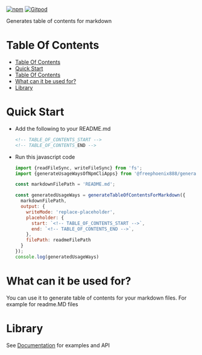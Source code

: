 [![npm](https://img.shields.io/npm/v/@freephoenix888/generate-table-of-contents-for-markdown.svg)](https://www.npmjs.com/package/@freephoenix888/generate-table-of-contents-for-markdown)
[![Gitpod](https://img.shields.io/badge/Gitpod-ready--to--code-blue?logo=gitpod)](https://gitpod.io/#https://github.com/freephoenix888/generate-table-of-contents-for-markdown) 

Generates table of contents for markdown

# Table Of Contents
<!-- Do not remove these comments because they are used for automatic generation -->
<!-- ACTUAL_TABLE_OF_CONTENTS_START -->
- [Table Of Contents](#table-of-contents)
- [Quick Start](#quick-start)
- [Table Of Contents](#table-of-contents)
- [What can it be used for?](#what-can-it-be-used-for?)
- [Library](#library)

<!-- ACTUAL_TABLE_OF_CONTENTS_END -->

# Quick Start
- Add the following to your README.md
  ```markdown
  <!-- TABLE_OF_CONTENTS_START -->
  <!-- TABLE_OF_CONTENTS_END -->
  ```
- Run this javascript code
  ```javascript
  import {readFileSync, writeFileSync} from 'fs';
  import {generateUsageWaysOfNpmCliApps} from '@freephoenix888/generate-table-of-contents-for-markdown';

  const markdownFilePath = 'README.md';

  const generatedUsageWays = generateTableOfContentsForMarkdown({
    markdownFilePath,
    output: {
      writeMode: 'replace-placeholder',
      placeholder: {
        start: `<!-- TABLE_OF_CONTENTS_START -->`,
        end: `<!-- TABLE_OF_CONTENTS_END -->`,
      },
      filePath: readmeFilePath
    }
  });
  console.log(generatedUsageWays)
  ```

# What can it be used for?
You can use it to generate table of contents for your markdown files. For example for readme.MD files


# Library
See [Documentation] for examples and API


[Documentation]: https://freephoenix888.github.io/generate-table-of-contents-for-markdown/